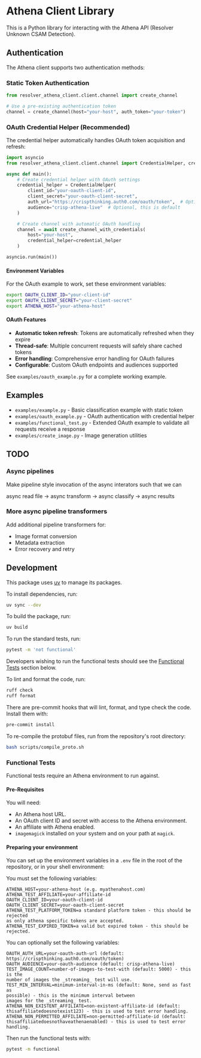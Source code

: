 # Athena Client Library

This is a Python library for interacting with the Athena API (Resolver Unknown
CSAM Detection).

## Authentication

The Athena client supports two authentication methods:

### Static Token Authentication
```python
from resolver_athena_client.client.channel import create_channel

# Use a pre-existing authentication token
channel = create_channel(host="your-host", auth_token="your-token")
```

### OAuth Credential Helper (Recommended)
The credential helper automatically handles OAuth token acquisition and refresh:

```python
import asyncio
from resolver_athena_client.client.channel import CredentialHelper, create_channel_with_credentials

async def main():
    # Create credential helper with OAuth settings
    credential_helper = CredentialHelper(
        client_id="your-oauth-client-id",
        client_secret="your-oauth-client-secret",
        auth_url="https://crispthinking.auth0.com/oauth/token",  # Optional, this is default
        audience="crisp-athena-live"  # Optional, this is default
    )

    # Create channel with automatic OAuth handling
    channel = await create_channel_with_credentials(
        host="your-host",
        credential_helper=credential_helper
    )

asyncio.run(main())
```

#### Environment Variables
For the OAuth example to work, set these environment variables:
```bash
export OAUTH_CLIENT_ID="your-client-id"
export OAUTH_CLIENT_SECRET="your-client-secret"
export ATHENA_HOST="your-athena-host"
```

#### OAuth Features
- **Automatic token refresh**: Tokens are automatically refreshed when they expire
- **Thread-safe**: Multiple concurrent requests will safely share cached tokens
- **Error handling**: Comprehensive error handling for OAuth failures
- **Configurable**: Custom OAuth endpoints and audiences supported

See `examples/oauth_example.py` for a complete working example.

## Examples

- `examples/example.py` - Basic classification example with static token
- `examples/oauth_example.py` - OAuth authentication with credential helper
- `examples/functional_test.py` - Extended OAuth example to validate all
  requests receive a response
- `examples/create_image.py` - Image generation utilities

## TODO

### Async pipelines
Make pipeline style invocation of the async interators such that we can

async read file -> async transform -> async classify -> async results

### More async pipeline transformers
Add additional pipeline transformers for:
- Image format conversion
- Metadata extraction
- Error recovery and retry



## Development
This package uses [uv](https://docs.astral.sh/uv/) to manage its packages.

To install dependencies, run:

```bash
uv sync --dev
```

To build the package, run:

```bash
uv build
```

To run the standard tests, run:

```bash
pytest -m 'not functional'
```

Developers wishing to run the functional tests should see the
[Functional Tests](#functional-tests) section below.


To lint and format the code, run:

```bash
ruff check
ruff format
```

There are pre-commit hooks that will lint, format, and type check the code.
Install them with:

```bash
pre-commit install
```

To re-compile the protobuf files, run from the repository's root directory:

```bash
bash scripts/compile_proto.sh
```

### Functional Tests
Functional tests require an Athena environment to run against.

#### Pre-Requisites
You will need:
- An Athena host URL.
- An OAuth client ID and secret with access to the Athena environment.
- An affiliate with Athena enabled.
- `imagemagick` installed on your system and on your path at `magick`.


#### Preparing your environment
You can set up the environment variables in a `.env` file in the root of the
repository, or in your shell environment:

You must set the following variables:
```
ATHENA_HOST=your-athena-host (e.g. myathenahost.com)
ATHENA_TEST_AFFILIATE=your-affiliate-id
OAUTH_CLIENT_ID=your-oauth-client-id
OAUTH_CLIENT_SECRET=your-oauth-client-secret
ATHENA_TEST_PLATFORM_TOKEN=a standard platform token - this should be rejected
as only athena specific tokens are accepted.
ATHENA_TEST_EXPIRED_TOKEN=a valid but expired token - this should be rejected.
```

You can optionally set the following variables:
```
OAUTH_AUTH_URL=your-oauth-auth-url (default: https://crispthinking.auth0.com/oauth/token)
OAUTH_AUDIENCE=your-oauth-audience (default: crisp-athena-live)
TEST_IMAGE_COUNT=number-of-images-to-test-with (default: 5000) - this is the
number of images the _streaming_ test will use.
TEST_MIN_INTERVAL=minimum-interval-in-ms (default: None, send as fast as
possible) - this is the minimum interval between
images for the _streaming_ test.
ATHENA_NON_EXISTENT_AFFILIATE=non-existent-affiliate-id (default:
thisaffiliatedoesnotexist123) - this is used to test error handling.
ATHENA_NON_PERMITTED_AFFILIATE=non-permitted-affiliate-id (default:
thisaffiliatedoesnothaveathenaenabled) - this is used to test error handling.
```

Then run the functional tests with:

```bash
pytest -m functional
```
